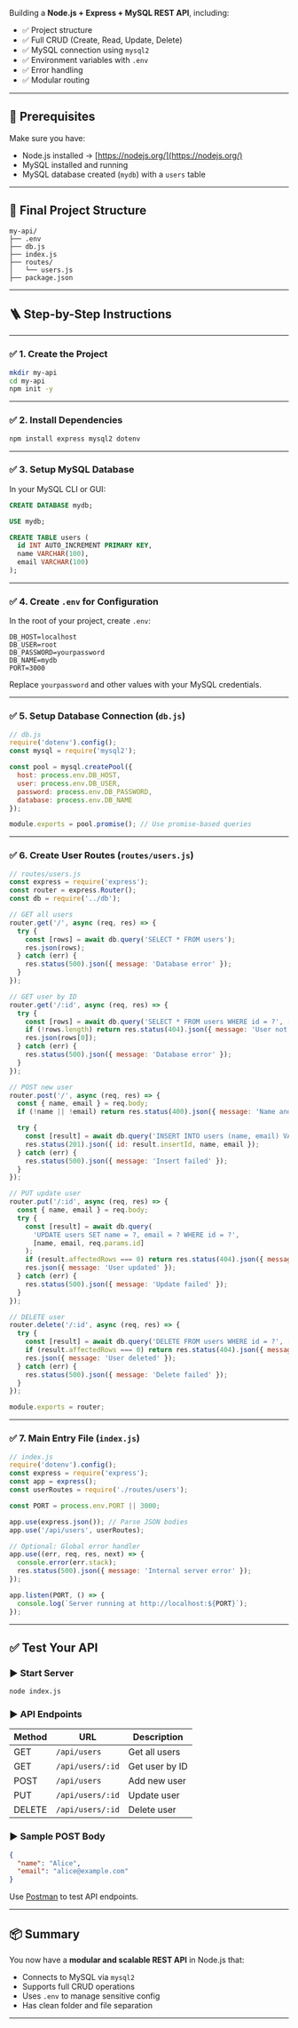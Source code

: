 Building a **Node.js + Express + MySQL REST API**, including:

* ✅ Project structure
* ✅ Full CRUD (Create, Read, Update, Delete)
* ✅ MySQL connection using `mysql2`
* ✅ Environment variables with `.env`
* ✅ Error handling
* ✅ Modular routing

---

## 🔧 Prerequisites

Make sure you have:

* Node.js installed → [https://nodejs.org/](https://nodejs.org/)
* MySQL installed and running
* MySQL database created (`mydb`) with a `users` table

---

## 📁 Final Project Structure

```
my-api/
├── .env
├── db.js
├── index.js
├── routes/
│   └── users.js
├── package.json
```

---

## 🪜 Step-by-Step Instructions

---

### ✅ 1. Create the Project

```bash
mkdir my-api
cd my-api
npm init -y
```

---

### ✅ 2. Install Dependencies

```bash
npm install express mysql2 dotenv
```

---

### ✅ 3. Setup MySQL Database

In your MySQL CLI or GUI:

```sql
CREATE DATABASE mydb;

USE mydb;

CREATE TABLE users (
  id INT AUTO_INCREMENT PRIMARY KEY,
  name VARCHAR(100),
  email VARCHAR(100)
);
```

---

### ✅ 4. Create `.env` for Configuration

In the root of your project, create `.env`:

```env
DB_HOST=localhost
DB_USER=root
DB_PASSWORD=yourpassword
DB_NAME=mydb
PORT=3000
```

Replace `yourpassword` and other values with your MySQL credentials.

---

### ✅ 5. Setup Database Connection (`db.js`)

```js
// db.js
require('dotenv').config();
const mysql = require('mysql2');

const pool = mysql.createPool({
  host: process.env.DB_HOST,
  user: process.env.DB_USER,
  password: process.env.DB_PASSWORD,
  database: process.env.DB_NAME
});

module.exports = pool.promise(); // Use promise-based queries
```

---

### ✅ 6. Create User Routes (`routes/users.js`)

```js
// routes/users.js
const express = require('express');
const router = express.Router();
const db = require('../db');

// GET all users
router.get('/', async (req, res) => {
  try {
    const [rows] = await db.query('SELECT * FROM users');
    res.json(rows);
  } catch (err) {
    res.status(500).json({ message: 'Database error' });
  }
});

// GET user by ID
router.get('/:id', async (req, res) => {
  try {
    const [rows] = await db.query('SELECT * FROM users WHERE id = ?', [req.params.id]);
    if (!rows.length) return res.status(404).json({ message: 'User not found' });
    res.json(rows[0]);
  } catch (err) {
    res.status(500).json({ message: 'Database error' });
  }
});

// POST new user
router.post('/', async (req, res) => {
  const { name, email } = req.body;
  if (!name || !email) return res.status(400).json({ message: 'Name and email are required' });

  try {
    const [result] = await db.query('INSERT INTO users (name, email) VALUES (?, ?)', [name, email]);
    res.status(201).json({ id: result.insertId, name, email });
  } catch (err) {
    res.status(500).json({ message: 'Insert failed' });
  }
});

// PUT update user
router.put('/:id', async (req, res) => {
  const { name, email } = req.body;
  try {
    const [result] = await db.query(
      'UPDATE users SET name = ?, email = ? WHERE id = ?',
      [name, email, req.params.id]
    );
    if (result.affectedRows === 0) return res.status(404).json({ message: 'User not found' });
    res.json({ message: 'User updated' });
  } catch (err) {
    res.status(500).json({ message: 'Update failed' });
  }
});

// DELETE user
router.delete('/:id', async (req, res) => {
  try {
    const [result] = await db.query('DELETE FROM users WHERE id = ?', [req.params.id]);
    if (result.affectedRows === 0) return res.status(404).json({ message: 'User not found' });
    res.json({ message: 'User deleted' });
  } catch (err) {
    res.status(500).json({ message: 'Delete failed' });
  }
});

module.exports = router;
```

---

### ✅ 7. Main Entry File (`index.js`)

```js
// index.js
require('dotenv').config();
const express = require('express');
const app = express();
const userRoutes = require('./routes/users');

const PORT = process.env.PORT || 3000;

app.use(express.json()); // Parse JSON bodies
app.use('/api/users', userRoutes);

// Optional: Global error handler
app.use((err, req, res, next) => {
  console.error(err.stack);
  res.status(500).json({ message: 'Internal server error' });
});

app.listen(PORT, () => {
  console.log(`Server running at http://localhost:${PORT}`);
});
```

---

## ✅ Test Your API

### ▶ Start Server

```bash
node index.js
```

### ▶ API Endpoints

| Method | URL              | Description    |
| ------ | ---------------- | -------------- |
| GET    | `/api/users`     | Get all users  |
| GET    | `/api/users/:id` | Get user by ID |
| POST   | `/api/users`     | Add new user   |
| PUT    | `/api/users/:id` | Update user    |
| DELETE | `/api/users/:id` | Delete user    |

### ▶ Sample POST Body

```json
{
  "name": "Alice",
  "email": "alice@example.com"
}
```

Use [Postman](https://www.postman.com/) to test API endpoints.

---

## 📦 Summary

You now have a **modular and scalable REST API** in Node.js that:

* Connects to MySQL via `mysql2`
* Supports full CRUD operations
* Uses `.env` to manage sensitive config
* Has clean folder and file separation

---
